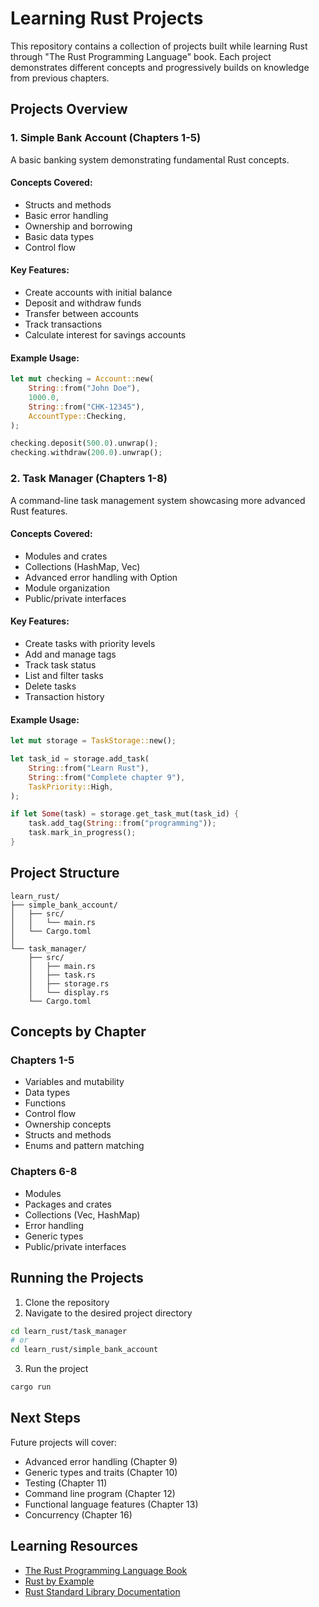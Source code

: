# Learning Rust Projects

This repository contains a collection of projects built while learning Rust through "The Rust Programming Language" book. Each project demonstrates different concepts and progressively builds on knowledge from previous chapters.

## Projects Overview

### 1. Simple Bank Account (Chapters 1-5)
A basic banking system demonstrating fundamental Rust concepts.

#### Concepts Covered:
- Structs and methods
- Basic error handling
- Ownership and borrowing
- Basic data types
- Control flow

#### Key Features:
- Create accounts with initial balance
- Deposit and withdraw funds
- Transfer between accounts
- Track transactions
- Calculate interest for savings accounts

#### Example Usage:
```rust
let mut checking = Account::new(
    String::from("John Doe"),
    1000.0,
    String::from("CHK-12345"),
    AccountType::Checking,
);

checking.deposit(500.0).unwrap();
checking.withdraw(200.0).unwrap();
```

### 2. Task Manager (Chapters 1-8)
A command-line task management system showcasing more advanced Rust features.

#### Concepts Covered:
- Modules and crates
- Collections (HashMap, Vec)
- Advanced error handling with Option
- Module organization
- Public/private interfaces

#### Key Features:
- Create tasks with priority levels
- Add and manage tags
- Track task status
- List and filter tasks
- Delete tasks
- Transaction history

#### Example Usage:
```rust
let mut storage = TaskStorage::new();

let task_id = storage.add_task(
    String::from("Learn Rust"),
    String::from("Complete chapter 9"),
    TaskPriority::High,
);

if let Some(task) = storage.get_task_mut(task_id) {
    task.add_tag(String::from("programming"));
    task.mark_in_progress();
}
```

## Project Structure
```
learn_rust/
├── simple_bank_account/
│   ├── src/
│   │   └── main.rs
│   └── Cargo.toml
│
└── task_manager/
    ├── src/
    │   ├── main.rs
    │   ├── task.rs
    │   ├── storage.rs
    │   └── display.rs
    └── Cargo.toml
```

## Concepts by Chapter

### Chapters 1-5
- Variables and mutability
- Data types
- Functions
- Control flow
- Ownership concepts
- Structs and methods
- Enums and pattern matching

### Chapters 6-8
- Modules
- Packages and crates
- Collections (Vec, HashMap)
- Error handling
- Generic types
- Public/private interfaces

## Running the Projects

1. Clone the repository
2. Navigate to the desired project directory
```bash
cd learn_rust/task_manager
# or
cd learn_rust/simple_bank_account
```
3. Run the project
```bash
cargo run
```

## Next Steps
Future projects will cover:
- Advanced error handling (Chapter 9)
- Generic types and traits (Chapter 10)
- Testing (Chapter 11)
- Command line program (Chapter 12)
- Functional language features (Chapter 13)
- Concurrency (Chapter 16)

## Learning Resources
- [The Rust Programming Language Book](https://doc.rust-lang.org/book/)
- [Rust by Example](https://doc.rust-lang.org/rust-by-example/)
- [Rust Standard Library Documentation](https://doc.rust-lang.org/std/)